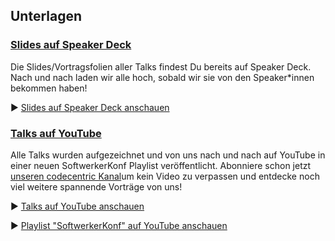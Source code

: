 ## Unterlagen

### [Slides auf Speaker Deck](https://speakerdeck.com/softwerkerkonf)

Die Slides/Vortragsfolien aller Talks findest Du bereits auf Speaker Deck. Nach und nach laden wir alle hoch, sobald wir sie von den Speaker\*innen bekommen haben!

▶︎ [Slides auf Speaker Deck anschauen](https://speakerdeck.com/softwerkerkonf)

### [Talks auf YouTube](https://www.youtube.com/channel/UCCadM9XfyB78TEogPzwP7iQ/videos)

Alle Talks wurden aufgezeichnet und von uns nach und nach auf YouTube in einer neuen SoftwerkerKonf Playlist veröffentlicht. Abonniere schon jetzt [unseren codecentric Kanal](https://www.youtube.com/channel/UCCadM9XfyB78TEogPzwP7iQ)um kein Video zu verpassen und entdecke noch viel weitere spannende Vorträge von uns!

▶︎ [Talks auf YouTube anschauen](https://www.youtube.com/channel/UCCadM9XfyB78TEogPzwP7iQ/videos)

▶︎ [Playlist "SoftwerkerKonf" auf YouTube anschauen](https://www.youtube.com/playlist?list=PLD9VybHH2wnYtuaiEcjMH5n2gTgNSDYAV)